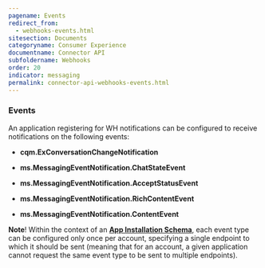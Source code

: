 ```yaml
---
pagename: Events
redirect_from:
  - webhooks-events.html
sitesection: Documents
categoryname: Consumer Experience
documentname: Connector API
subfoldername: Webhooks
order: 20
indicator: messaging
permalink: connector-api-webhooks-events.html
---
```


### Events

An application registering for WH notifications can be configured to receive notifications on the following events:

  * **cqm.ExConversationChangeNotification**

  * **ms.MessagingEventNotification.ChatStateEvent**

  * **ms.MessagingEventNotification.AcceptStatusEvent**

  * **ms.MessagingEventNotification.RichContentEvent**

  * **ms.MessagingEventNotification.ContentEvent**

**Note**! Within the context of an [**App Installation Schema**](connector-onboarding.html), each event type can be configured only once per account, specifying a single endpoint to which it should be sent (meaning that for an account, a given application cannot request the same event type to be sent to multiple endpoints).
